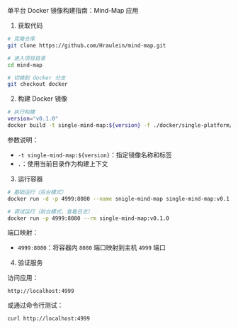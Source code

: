 单平台 Docker 镜像构建指南：Mind-Map 应用

1. 获取代码

```Bash
# 克隆仓库
git clone https://github.com/Hraulein/mind-map.git

# 进入项目目录
cd mind-map

# 切换到 docker 分支
git checkout docker
```

2. 构建 Docker 镜像

```Bash
# 执行构建
version="v0.1.0"
docker build -t single-mind-map:${version} -f ./docker/single-platform/Dockerfile .
```

参数说明：

* `-t single-mind-map:${version}`：指定镜像名称和标签
* `.`：使用当前目录作为构建上下文

3. 运行容器

```Bash
# 基础运行（后台模式）
docker run -d -p 4999:8080 --name snigle-mind-map single-mind-map:v0.1.0

# 调试运行（前台模式，查看日志）
docker run -p 4999:8080 --rm single-mind-map:v0.1.0
```

端口映射：

* `4999:8080`：将容器内 `8080` 端口映射到主机 `4999` 端口

4. 验证服务

访问应用：

    http://localhost:4999

或通过命令行测试：

```Bash
curl http://localhost:4999
```
